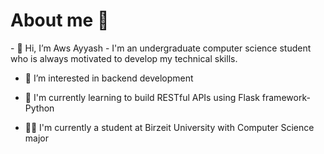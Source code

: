 <H1>About me 📌</H1>
- 👋 Hi, I’m Aws Ayyash
-  I'm an undergraduate computer science student who is always motivated to develop my technical skills.

- 👀 I’m interested in backend development 

- 📌 I'm currently learning to build RESTful APIs using Flask framework-Python 

- 💁‍♂️ I'm currently a student at Birzeit University with Computer Science major

<!---
AwsAyyash/AwsAyyash is a ✨ special ✨ repository because its `README.md` (this file) appears on your GitHub profile.
You can click the Preview link to take a look at your changes.
--->
